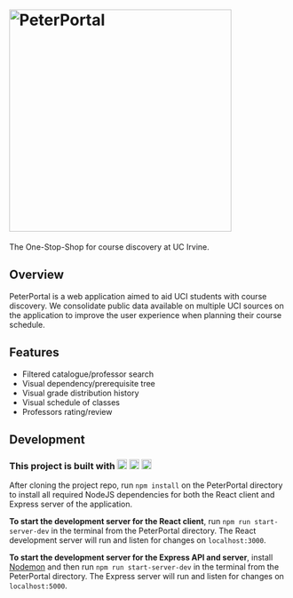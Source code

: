 <h1>
  <img src="server/public/img/peterportal-banner-logo.svg" alt="PeterPortal" width="400" />
</h1>

The One-Stop-Shop for course discovery at UC Irvine.

## Overview
PeterPortal is a web application aimed to aid UCI students with course discovery. We consolidate public data available on multiple UCI sources on the application to improve the user experience when planning their course schedule.

## Features
- Filtered catalogue/professor search
- Visual dependency/prerequisite tree
- Visual grade distribution history
- Visual schedule of classes
- Professors rating/review

## Development
<h3>
  <span>
  This project is built with
    <img src="https://upload.wikimedia.org/wikipedia/commons/thumb/a/a7/React-icon.svg/1280px-React-icon.svg.png" alt="React" height="18" />
    <img src="https://expressjs.com/images/express-facebook-share.png" alt="Express" height="18"/>
    <img src="https://cdn.freebiesupply.com/logos/large/2x/elastic-elasticsearch-logo-png-transparent.png" alt="Elasticsearch" height="18"/>
  </span>
</h3>

After cloning the project repo, run `npm install` on the PeterPortal directory to install all required NodeJS dependencies for both the React client and Express server of the application.

__To start the development server for the React client__, run `npm run start-server-dev` in the terminal from the PeterPortal directory. The React development server will run and listen for changes on `localhost:3000`.

__To start the development server for the Express API and server__, install [Nodemon](https://nodemon.io/) and then run `npm run start-server-dev` in the terminal from the PeterPortal directory. The Express server will run and listen for changes on `localhost:5000`.


